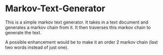 Markov-Text-Generator
=====================

This is a simple markov text generator.  It takes in a text document and generates a markov chain from it.  It then traverses this markov chain to generate the text.

A possible enhancement would be to make it an order 2 markov chain (last two words instead of just one).
